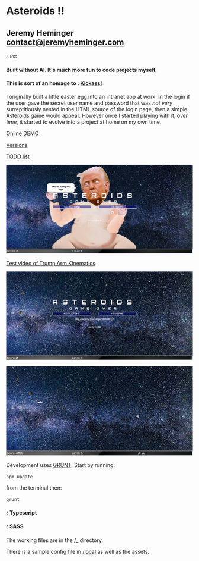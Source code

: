 # Asteroids !!

## Jeremy Heminger <contact@jeremyheminger.com>

	ᓚᘏᗢ

#### Built without AI. It's much more fun to code projects myself.
#### This is sort of an homage to : [Kickass!](https://kickassapp.com)

I originally built a little easter egg into an intranet app at work. In the login if the user gave the secret user name and password that was *not very* surreptitiously nested in the HTML source of the login page, then a simple Asteroids game would appear. However once I started playing with it, *over time*, it started to evolve into a project at home on my own time.

[Online DEMO](https://demo.jeremyheminger.com/asteroids/)

[Versions](versions.md)

[TODO list](todo.md)

![screenshot 3](local/assets/img/screenshot3.jpg)

[Test video of Trump Arm Kinematics](https://www.youtube.com/watch?v=6LbJHIq0CBw)

![screenshot 1](local/assets/img/screenshot1.jpg)  

![screenshot 2](local/assets/img/screenshot2.jpg)


Development uses [GRUNT](https://gruntjs.com/).
Start by running:

	npm update

from the terminal then:

	grunt

#### 💧 Typescript
#### 💧 SASS

The working files are in the [/_](_) directory.

There is a sample config file in [/local](local) as well as the assets.



